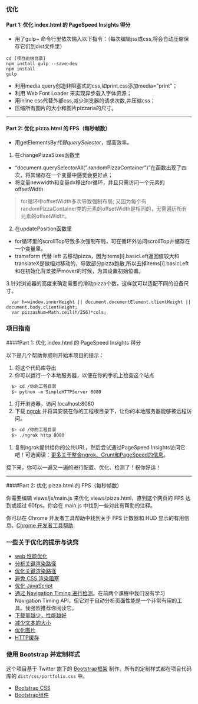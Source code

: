 ### 优化
#### Part 1: 优化 index.html 的 PageSpeed Insights 得分

- 用了gulp~ 命令行里依次输入以下指令：（每次编辑jss或css,将会自动压缩保存它们到dist文件里）
```
cd [项目的根目录]
npm install gulp --save-dev
npm install
gulp
```
- 利用media query创造非阻塞式的css,如print.css添加media="print"；
- 利用 Web Font Loader 来实现异步载入字体资源；
- 用inline css代替外部css,减少浏览器的请求次数,并压缩css；
- 压缩所有图片的大小和图片pizzaria的尺寸。
----

#### Part 2: 优化 pizza.html 的 FPS（每秒帧数）
- 用getElementsBy*代替querySelector*，提高效率。

1. 在changePizzaSizes函数里
-  “document.querySelectorAll(".randomPizzaContainer")”在函数出现了四次，将其储存在一个变量中感觉会更好点；
- 将变量newwidth和变量dx移出for循环，并且只需访问一个元素的offsetWidth
>  for循环中offsetWidth多次导致强制布局;
又因为每个有randomPizzaContainer类的元素的offsetWidth是相同的，无需遍历所有元素的offsetWidth。

2. 在updatePosition函数里
- for循环里的scrollTop导致多次强制布局，可在循环外访问scrollTop并储存在一个变量里。
- tramsform 代替 left 去移动pizza，因为items[i].basicLeft返回值较大和translateX是做相对移动的，导致部分pizza跑散,所以去掉items[i].basicLeft和在初始化背景披萨mover的时候，为其设置初始位置。

3.针对浏览器的高度来确定需要的滑动pizza个数，这样就可以适配不同的设备尺寸。
```
  var h=window.innerHeight || document.documentElement.clientHeight || document.body.clientHeight;
  var pizzasNum=Math.ceil(h/256)*cols;
```

### 项目指南

####Part 1: 优化 index.html 的 PageSpeed Insights 得分

以下是几个帮助你顺利开始本项目的提示：

1. 将这个代码库导出
2. 你可以运行一个本地服务器，以便在你的手机上检查这个站点

```bash
  $> cd /你的工程目录
  $> python -m SimpleHTTPServer 8080
```

1. 打开浏览器，访问 localhost:8080
2. 下载 [ngrok](https://ngrok.com/) 并将其安装在你的工程根目录下，让你的本地服务器能够被远程访问。

``` bash
  $> cd /你的工程目录
  $> ./ngrok http 8080
```

1. 复制ngrok提供给你的公共URL，然后尝试通过PageSpeed Insights访问它吧！可选阅读：[更多关于整合ngrok、Grunt和PageSpeed的信息](http://www.jamescryer.com/2014/06/12/grunt-pagespeed-and-ngrok-locally-testing/)。

接下来，你可以一遍又一遍的进行配置、优化、检测了！祝你好运！

----

####Part 2: 优化 pizza.html 的 FPS（每秒帧数）

你需要编辑 views/js/main.js 来优化 views/pizza.html，直到这个网页的 FPS 达到或超过 60fps。你会在 main.js 中找到一些对此有帮助的注释。

你可以在 Chrome 开发者工具帮助中找到关于 FPS 计数器和 HUD 显示的有用信息。[Chrome 开发者工具帮助](https://developer.chrome.com/devtools/docs/tips-and-tricks).

### 一些关于优化的提示与诀窍
* [web 性能优化](https://developers.google.com/web/fundamentals/performance/ "web 性能")
* [分析关键渲染路径](https://developers.google.com/web/fundamentals/performance/critical-rendering-path/analyzing-crp.html "分析关键渲染路径")
* [优化关键渲染路径](https://developers.google.com/web/fundamentals/performance/critical-rendering-path/optimizing-critical-rendering-path.html "优化关键渲染路径！")
* [避免 CSS 渲染阻塞](https://developers.google.com/web/fundamentals/performance/critical-rendering-path/render-blocking-css.html "css渲染阻塞")
* [优化 JavaScript](https://developers.google.com/web/fundamentals/performance/critical-rendering-path/adding-interactivity-with-javascript.html "javascript")
* [通过 Navigation Timing 进行检测](https://developers.google.com/web/fundamentals/performance/critical-rendering-path/measure-crp.html "nav timing api")。在前两个课程中我们没有学习 Navigation Timing API，但它对于自动分析页面性能是一个非常有用的工具。我强烈推荐你阅读它。
* <a href="https://developers.google.com/web/fundamentals/performance/optimizing-content-efficiency/eliminate-downloads.html">下载量越少，性能越好</a>
* <a href="https://developers.google.com/web/fundamentals/performance/optimizing-content-efficiency/optimize-encoding-and-transfer.html">减少文本的大小</a>
* <a href="https://developers.google.com/web/fundamentals/performance/optimizing-content-efficiency/image-optimization.html">优化图片</a>
* <a href="https://developers.google.com/web/fundamentals/performance/optimizing-content-efficiency/http-caching.html">HTTP缓存</a>

### 使用 Bootstrap 并定制样式
这个项目基于 Twitter 旗下的 <a href="http://getbootstrap.com/">Bootstrap框架</a> 制作。所有的定制样式都在项目代码库的 `dist/css/portfolio.css` 中。

* <a href="http://getbootstrap.com/css/">Bootstrap CSS</a>
* <a href="http://getbootstrap.com/components/">Bootstrap组件</a>
